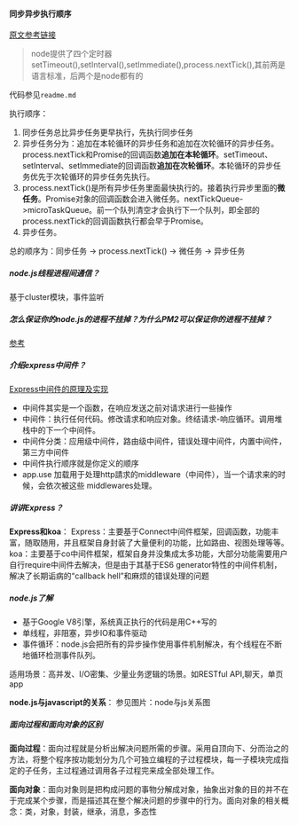 #### 同步异步执行顺序

[原文参考链接](http://www.ruanyifeng.com/blog/2018/02/node-event-loop.html)

> node提供了四个定时器setTimeout(),setInterval(),setImmediate(),process.nextTick(),其前两是语言标准，后两个是node都有的

代码参见`readme.md`

执行顺序：
1. 同步任务总比异步任务更早执行，先执行同步任务
2. 异步任务分为：追加在本轮循环的异步任务和追加在次轮循环的异步任务。process.nextTick和Promise的回调函数**追加在本轮循环**。setTimeout、setInterval、setImmediate的回调函数**追加在次轮循环**。本轮循环的异步任务优先于次轮循环的异步任务先执行。
3. process.nextTick()是所有异步任务里面最快执行的。接着执行异步里面的**微任务**。Promise对象的回调函数会进入微任务。nextTickQueue->microTaskQueue。前一个队列清空才会执行下一个队列，即全部的process.nextTick的回调函数执行都会早于Promise。
4. 异步任务。

总的顺序为：同步任务 -> process.nextTick() -> 微任务 -> 异步任务

##### node.js线程进程间通信？
基于cluster模块，事件监听

##### 怎么保证你的node.js的进程不挂掉？为什么PM2可以保证你的进程不挂掉？
[参考](https://www.jianshu.com/p/ac843b516fda)

##### 介绍express中间件？
[Express中间件的原理及实现](https://www.jianshu.com/p/797a4e38fe77)

- 中间件其实是一个函数，在响应发送之前对请求进行一些操作
- 中间件：执行任何代码。修改请求和响应对象。终结请求-响应循环。调用堆栈中的下一个中间件。
- 中间件分类：应用级中间件，路由级中间件，错误处理中间件，内置中间件，第三方中间件
- 中间件执行顺序就是你定义的顺序
- app.use 加载用于处理http請求的middleware（中间件），当一个请求来的时候，会依次被这些 middlewares处理。

##### 讲讲Express？
**Express和koa**：
Express：主要基于Connect中间件框架，回调函数，功能丰富，随取随用，并且框架自身封装了大量便利的功能，比如路由、视图处理等等。
koa：主要基于co中间件框架，框架自身并没集成太多功能，大部分功能需要用户自行require中间件去解决，但是由于其基于ES6 generator特性的中间件机制，解决了长期诟病的“callback hell”和麻烦的错误处理的问题

##### node.js了解
- 基于Google V8引擎，系统真正执行的代码是用C++写的
- 单线程，非阻塞，异步IO和事件驱动
- 事件循环：node.js会把所有的异步操作使用事件机制解决，有个线程在不断地循环检测事件队列。

适用场景：高并发、I/O密集、少量业务逻辑的场景。如RESTful API,聊天，单页app

**node.js与javascript的关系**：
参见图片：node与js关系图

##### 面向过程和面向对象的区别
**面向过程**：面向过程就是分析出解决问题所需的步骤。采用自顶向下、分而治之的方法，将整个程序按功能划分为几个可独立编程的子过程模块，每一子模块完成指定的子任务，主过程通过调用各子过程完来成全部处理工作。

**面向对象**：面向对象则是把构成问题的事物分解成对象，抽象出对象的目的并不在于完成某个步骤，而是描述其在整个解决问题的步骤中的行为。面向对象的相关概念：类，对象，封装，继承，消息，多态性






